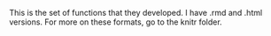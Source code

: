 This is the set of functions that they developed. I have .rmd and .html versions. For more on these formats, go to the knitr folder.
